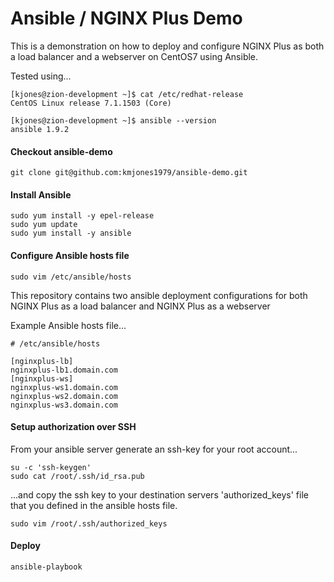 # Ansible / NGINX Plus Demo

This is a demonstration on how to deploy and configure NGINX Plus as both a load
balancer and a webserver on CentOS7 using Ansible.

Tested using...

```
[kjones@zion-development ~]$ cat /etc/redhat-release 
CentOS Linux release 7.1.1503 (Core)

[kjones@zion-development ~]$ ansible --version
ansible 1.9.2
```

#### Checkout ansible-demo

```
git clone git@github.com:kmjones1979/ansible-demo.git
```

#### Install Ansible

```
sudo yum install -y epel-release
sudo yum update
sudo yum install -y ansible
```

#### Configure Ansible hosts file
```
sudo vim /etc/ansible/hosts
```

This repository contains two ansible deployment configurations for 
both NGINX Plus as a load balancer and NGINX Plus as a webserver

Example Ansible hosts file...

```
# /etc/ansible/hosts

[nginxplus-lb]
nginxplus-lb1.domain.com
[nginxplus-ws]
nginxplus-ws1.domain.com
nginxplus-ws2.domain.com
nginxplus-ws3.domain.com
```

#### Setup authorization over SSH

From your ansible server generate an ssh-key for your root account...

```
su -c 'ssh-keygen'
sudo cat /root/.ssh/id_rsa.pub
```

...and copy the ssh key to your destination servers 'authorized_keys' file
that you defined in the ansible hosts file.

```
sudo vim /root/.ssh/authorized_keys
```

#### Deploy

```
ansible-playbook 
```
